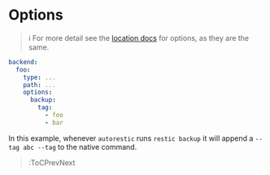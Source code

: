 # Options

> ℹ️ For more detail see the [location docs](/location/options) for options, as they are the same.

```yaml
backend:
  foo:
    type: ...
    path: ...
    options:
      backup:
        tag:
          - foo
          - bar
```

In this example, whenever `autorestic` runs `restic backup` it will append a `--tag abc --tag` to the native command.

> :ToCPrevNext
